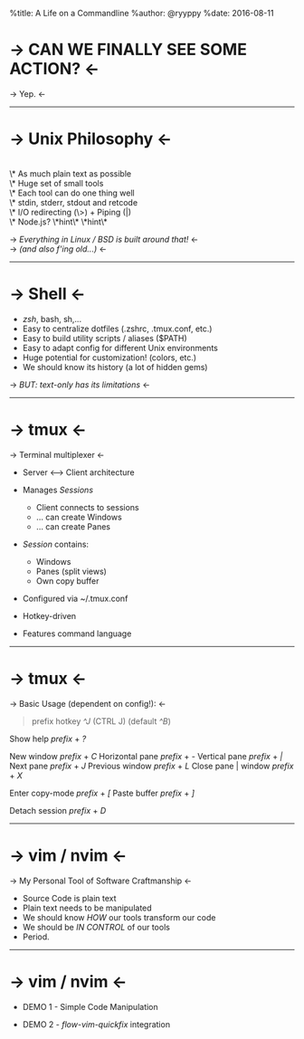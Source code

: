%title: A Life on a Commandline 
%author: @ryyppy
%date: 2016-08-11

-> CAN WE FINALLY SEE SOME ACTION? <-
=========

-> Yep. <-


-------------------------------------------------

-> Unix Philosophy <-
=========

<br>
\* As much plain text as possible 
<br>
\* Huge set of small tools
<br>
\* Each tool can do one thing well
<br>
\* stdin, stderr, stdout and retcode
<br>
\* I/O redirecting (\>) + Piping (|)
<br>
\* Node.js? \*hint\* \*hint\*
<br>


-> *Everything in Linux / BSD is built around that!* <-
<br>
-> *(and also f'ing old...)* <-

-------------------------------------------------

-> Shell <-
=========

* *zsh*, bash, sh,...
* Easy to centralize dotfiles (.zshrc, .tmux.conf, etc.)
* Easy to build utility scripts / aliases ($PATH) 
* Easy to adapt config for different Unix environments
* Huge potential for customization! (colors, etc.)
* We should know its history (a lot of hidden gems) 

-> *BUT: text-only has its limitations* <-

-------------------------------------------------

-> tmux <-
=========

-> Terminal multiplexer <-

* Server <--> Client architecture 

* Manages *Sessions*
  - Client connects to sessions
  - ... can create Windows
  - ... can create Panes

* *Session* contains:
  - Windows
  - Panes (split views)
  - Own copy buffer 

* Configured via ~/.tmux.conf
* Hotkey-driven
* Features command language

-------------------------------------------------

-> tmux <-
=========

-> Basic Usage (dependent on config!): <-

> prefix hotkey   *^J* (CTRL J)  (default *^B*)

Show help          *prefix* + *?*

New window           *prefix* + *C*
Horizontal pane      *prefix* + *-*
Vertical pane        *prefix* + *|*
Next pane            *prefix* + *J*
Previous window      *prefix* + *L*
Close pane | window  *prefix* + *X*

Enter copy-mode      *prefix* + *\[*
Paste buffer         *prefix* + *\]*

Detach session       *prefix* + *D*

-------------------------------------------------

-> vim / nvim <-
=========

-> My Personal Tool of Software Craftmanship <-

- Source Code is plain text
- Plain text needs to be manipulated
- We should know *HOW* our tools transform our code
- We should be *IN CONTROL* of our tools
- Period. 

-------------------------------------------------

-> vim / nvim <-
=========

- DEMO 1 - Simple Code Manipulation

- DEMO 2 - *flow-vim-quickfix* integration 
